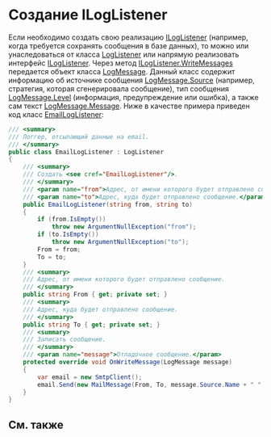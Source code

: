 # Создание ILogListener

Если необходимо создать свою реализацию [ILogListener](../api/StockSharp.Logging.ILogListener.html) (например, когда требуется сохранять сообщения в базе данных), то можно или унаследоваться от класса [LogListener](../api/StockSharp.Logging.LogListener.html) или напрямую реализовать интерфейс [ILogListener](../api/StockSharp.Logging.ILogListener.html). Через метод [ILogListener.WriteMessages](../api/StockSharp.Logging.ILogListener.WriteMessages.html) передается объект класса [LogMessage](../api/StockSharp.Logging.LogMessage.html). Данный класс содержит информацию об источнике сообщения [LogMessage.Source](../api/StockSharp.Logging.LogMessage.Source.html) (например, стратегия, которая сгенерировала сообщение), тип сообщения [LogMessage.Level](../api/StockSharp.Logging.LogMessage.Level.html) (информация, предупреждение или ошибка), а также сам текст [LogMessage.Message](../api/StockSharp.Logging.LogMessage.Message.html). Ниже в качестве примера приведен код класс [EmailLogListener](../api/StockSharp.Logging.EmailLogListener.html): 

```cs
/// <summary>
/// Логгер, отсылающий данные на email. 
/// </summary>
public class EmailLogListener : LogListener
{
	/// <summary>
	/// Создать <see cref="EmailLogListener"/>.
	/// </summary>
	/// <param name="from">Адрес, от имени которого будет отправлено сообщение.</param>
	/// <param name="to">Адрес, куда будет отправлено сообщение.</param>
	public EmailLogListener(string from, string to)
	{
		if (from.IsEmpty())
			throw new ArgumentNullException("from");
		if (to.IsEmpty())
			throw new ArgumentNullException("to");
		From = from;
		To = to;
	}
	/// <summary>
	/// Адрес, от имени которого будет отправлено сообщение.
	/// </summary>
	public string From { get; private set; }
	/// <summary>
	/// Адрес, куда будет отправлено сообщение.
	/// </summary>
	public string To { get; private set; }
	/// <summary>
	/// Записать сообщение.
	/// </summary>
	/// <param name="message">Отладочное сообщение.</param>
	protected override void OnWriteMessage(LogMessage message)
	{
		var email = new SmtpClient();
		email.Send(new MailMessage(From, To, message.Source.Name + " " + message.Level, message.Message));
	}
}
```

## См. также
